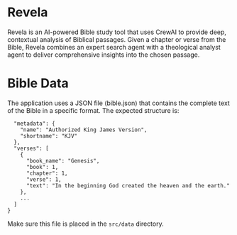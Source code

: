 # Revela
Revela is an AI-powered Bible study tool that uses CrewAI to provide deep, contextual analysis of Biblical passages. Given a chapter or verse from the Bible, Revela combines an expert search agent with a theological analyst agent to deliver comprehensive insights into the chosen passage.


# Bible Data
The application uses a JSON file (bible.json) that contains the complete text of the Bible in a specific format. The expected structure is:
```json{
  "metadata": {
    "name": "Authorized King James Version",
    "shortname": "KJV"
  },
  "verses": [
    {
      "book_name": "Genesis",
      "book": 1,
      "chapter": 1,
      "verse": 1,
      "text": "In the beginning God created the heaven and the earth."
    },
    ...
  ]
}
```
Make sure this file is placed in the `src/data` directory.